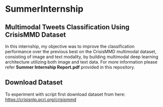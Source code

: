 # SummerInternship
## Multimodal Tweets Classification Using CrisisMMD Dataset
In this internship, my objective was to improve the classification performance over the previous best on the CrisisMMD multimodal dataset, consisting of image and text modality, by building multimodal deep learning architecture utilizing both image and text data. For more information please refer **Summer Internship Report.pdf** provided in this repository.
## Download Dataset
To experiment with script first download dataset from here: https://crisisnlp.qcri.org/crisismmd
